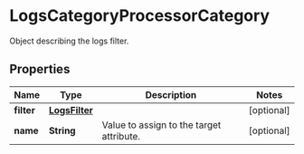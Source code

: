 

# LogsCategoryProcessorCategory

Object describing the logs filter.

## Properties

Name | Type | Description | Notes
------------ | ------------- | ------------- | -------------
**filter** | [**LogsFilter**](LogsFilter.md) |  |  [optional]
**name** | **String** | Value to assign to the target attribute. |  [optional]



